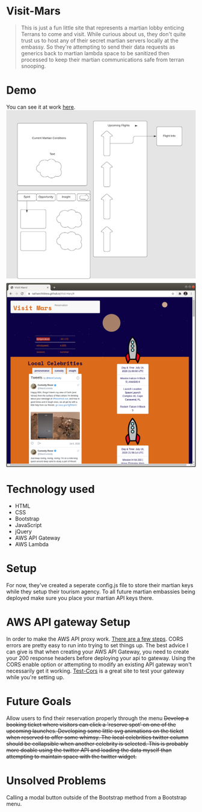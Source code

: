 # Visit-Mars 
> This is just a fun little site that represents a martian lobby enticing Terrans to come and visit. While curious about us, they don't quite trust us to host any of their secret martian servers locally at the embassy. So they're attempting to send their data requests as generics back to martian lambda space to be sanitized then processed to keep their martian communications safe from terran snooping.

# Demo
You can see it at work [here](https://nathanchildress.github.io/Visit-Mars/).
![WireFrame](./images/Visit-Mars-WireFrame.png)
![WireFrame](./images/screenshot.png)

# Technology used
- HTML
- CSS
- Bootstrap
- JavaScript
- jQuery
- AWS API Gateway
- AWS Lambda

# Setup
For now, they've created a seperate config.js file to store their martian keys while they setup their tourism agency. To all future martian embassies being deployed make sure you place your martian API keys there.

# AWS API gateway Setup
In order to make the AWS API proxy work. [There are a few steps](https://docs.aws.amazon.com/apigateway/latest/developerguide/api-gateway-create-api-as-simple-proxy-for-lambda.html). CORS errors are pretty easy to run into trying to set things up. The best advice I can give is that when creating your AWS API Gateway, you need to create your 200 response headers before deploying your api to gateway. Using the CORS enable option or attempting to modify an existing API gateway won't necessarily get it working. [Test-Cors](http://client.cors-api.appspot.com/client) is a great site to test your gateway while you're setting up.


# Future Goals
Allow users to find their reservation properly through the menu
~~Develop a booking ticket where visitors can click a 'reserve spot' on one of the upcoming launches. Developing some little svg animations on the ticket when reserved to offer some whimsy. The local celebrities twitter column should be collapsible when another celebrity is selected. This is probably more doable using the twitter API and loading the data myself than attempting to maintain space with the twitter widget.~~

# Unsolved Problems
Calling a modal button outside of the Bootstrap method from a Bootstrap menu.

